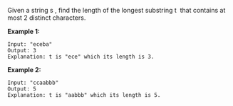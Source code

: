 Given a string s , find the length of the longest substring t  that contains at most 2 distinct characters.

**Example 1:**
```
Input: "eceba"
Output: 3
Explanation: t is "ece" which its length is 3.
```
**Example 2:**
```
Input: "ccaabbb"
Output: 5
Explanation: t is "aabbb" which its length is 5.
```